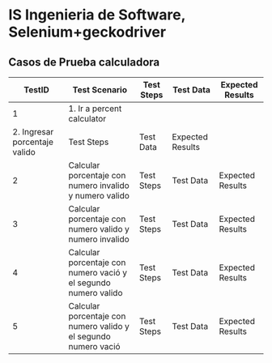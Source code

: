 # IS Ingenieria de Software, Selenium+geckodriver
## Casos de Prueba calculadora
| TestID | Test Scenario | Test Steps | Test Data | Expected Results |
| ------ | ------------- | ---------- | --------- | ---------------- |
| 1 | 1. Ir a percent calculator 
      2. Ingresar porcentaje valido| Test Steps | Test Data | Expected Results |
| 2 | Calcular porcentaje con numero invalido y numero valido | Test Steps | Test Data | Expected Results |
| 3 | Calcular porcentaje con numero valido y numero invalido | Test Steps | Test Data | Expected Results |
| 4 | Calcular porcentaje con numero vació y el segundo numero valido | Test Steps | Test Data | Expected Results |
| 5 | Calcular porcentaje con numero valido y el segundo numero vació | Test Steps | Test Data | Expected Results |
